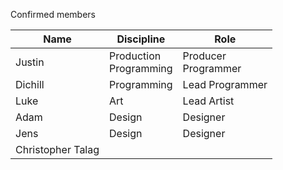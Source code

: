 Confirmed members

| Name              | Discipline                | Role                   |
| ----------------- | ------------------------- | ---------------------- |
| Justin            | Production<br>Programming | Producer<br>Programmer |
| Dichill           | Programming               | Lead Programmer        |
| Luke              | Art                       | Lead Artist            |
| Adam              | Design                    | Designer               |
| Jens              | Design                    | Designer               |
| Christopher Talag |                           |                        |
